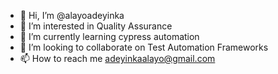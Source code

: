 - 👋 Hi, I’m @alayoadeyinka
- 👀 I’m interested in Quality Assurance
- 🌱 I’m currently learning cypress automation
- 💞️ I’m looking to collaborate on Test Automation Frameworks
- 📫 How to reach me adeyinkaalayo@gmail.com

<!---
alayoadeyinka/alayoadeyinka is a ✨ special ✨ repository because its `README.md` (this file) appears on your GitHub profile.
You can click the Preview link to take a look at your changes.
--->
